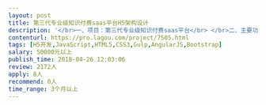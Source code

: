 ```yaml
---                
layout: post       
title: 第三代专业级知识付费saas平台H5架构设计           
description: '</br>一、项目：第三代专业级知识付费saas平台</br> </br>二、主要功能点：</br>直播预告功能、启动直播、参与直播、商品列表、支付功能、消息通知与推送、登录注册</br></br>三、可参考产品：</br>小鹅通：https://www.xiaoe-tech.com/</br> </br></br>四、人员要求：</br>1、有直播H5、小程序产品的开发经验；</br>2、精通Javascript。熟悉vue框架，掌握http请求全生命周期所需技术栈；</br>3、良好的沟通能力和契约精神。</br>'     
contenturl: https://pro.lagou.com/project/7505.html      
tags: [H5开发,JavaScript,HTML5,CSS3,Gulp,AngularJS,Bootstrap]            
salary: 50000元以上          
publish_time: 2018-04-26 12:03:06         
review: 2172人                   
apply: 8人                   
recommend: 0人                   
time_range: 3个月以上              
---                 
```

